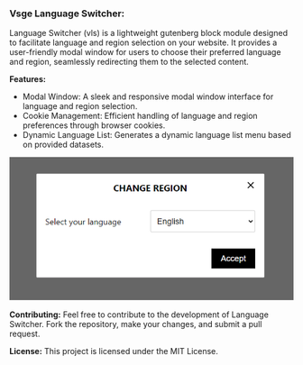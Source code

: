 ### Vsge Language Switcher:

Language Switcher (vls) is a lightweight gutenberg block module designed to facilitate language and region selection on your website. It provides a user-friendly modal window for users to choose their preferred language and region, seamlessly redirecting them to the selected content.

**Features:**

- Modal Window: A sleek and responsive modal window interface for language and region selection.
- Cookie Management: Efficient handling of language and region preferences through browser cookies.
- Dynamic Language List: Generates a dynamic language list menu based on provided datasets.

![img.png](assets/img.png)

**Contributing:**
Feel free to contribute to the development of Language Switcher. Fork the repository, make your changes, and submit a pull request.

**License:**
This project is licensed under the MIT License.
